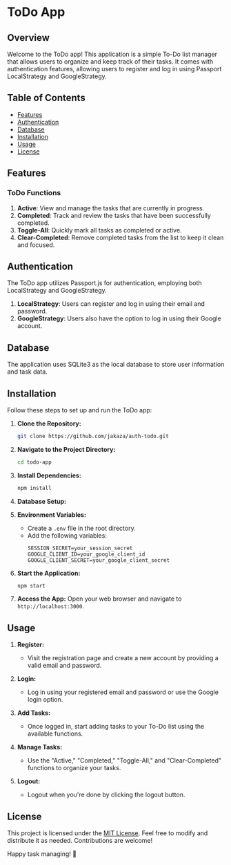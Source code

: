 # ToDo App 

## Overview

Welcome to the ToDo app! This application is a simple To-Do list manager that allows users to organize and keep track of their tasks. It comes with authentication features, allowing users to register and log in using Passport LocalStrategy and GoogleStrategy.

## Table of Contents

- [Features](#features)
- [Authentication](#authentication)
- [Database](#database)
- [Installation](#installation)
- [Usage](#usage)
- [License](#license)

## Features

### ToDo Functions

1. **Active**: View and manage the tasks that are currently in progress.
2. **Completed**: Track and review the tasks that have been successfully completed.
3. **Toggle-All**: Quickly mark all tasks as completed or active.
4. **Clear-Completed**: Remove completed tasks from the list to keep it clean and focused.

## Authentication

The ToDo app utilizes Passport.js for authentication, employing both LocalStrategy and GoogleStrategy.

1. **LocalStrategy**: Users can register and log in using their email and password.
2. **GoogleStrategy**: Users also have the option to log in using their Google account.

## Database

The application uses SQLite3 as the local database to store user information and task data.

## Installation

Follow these steps to set up and run the ToDo app:

1. **Clone the Repository:**
   ```bash
   git clone https://github.com/jakaza/auth-todo.git
   ```

2. **Navigate to the Project Directory:**
   ```bash
   cd todo-app
   ```

3. **Install Dependencies:**
   ```bash
   npm install
   ```

4. **Database Setup:**

5. **Environment Variables:**
   - Create a `.env` file in the root directory.
   - Add the following variables:
     ```
     SESSION_SECRET=your_session_secret
     GOOGLE_CLIENT_ID=your_google_client_id
     GOOGLE_CLIENT_SECRET=your_google_client_secret
     ```

6. **Start the Application:**
   ```bash
   npm start
   ```

7. **Access the App:**
   Open your web browser and navigate to `http://localhost:3000`.

## Usage

1. **Register:**
   - Visit the registration page and create a new account by providing a valid email and password.

2. **Login:**
   - Log in using your registered email and password or use the Google login option.

3. **Add Tasks:**
   - Once logged in, start adding tasks to your To-Do list using the available functions.

4. **Manage Tasks:**
   - Use the "Active," "Completed," "Toggle-All," and "Clear-Completed" functions to organize your tasks.

5. **Logout:**
   - Logout when you're done by clicking the logout button.

## License

This project is licensed under the [MIT License](LICENSE). Feel free to modify and distribute it as needed. Contributions are welcome!

Happy task managing! 🚀
